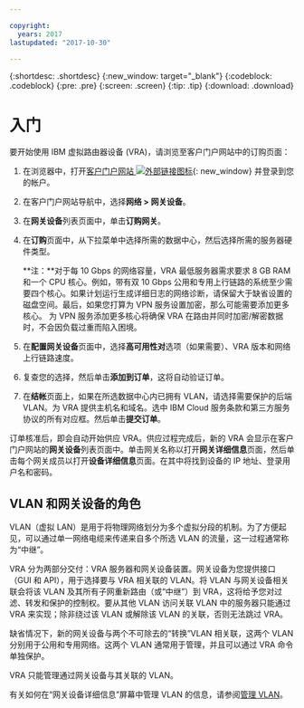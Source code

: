 ```yaml
---

copyright:
  years: 2017
lastupdated: "2017-10-30"

---
```


{:shortdesc: .shortdesc}
{:new_window: target="_blank"}
{:codeblock: .codeblock}
{:pre: .pre}
{:screen: .screen}
{:tip: .tip}
{:download: .download}


# 入门
要开始使用 IBM 虚拟路由器设备 (VRA)，请浏览至客户门户网站中的订购页面：

1. 在浏览器中，打开[客户门户网站 ![外部链接图标](../../icons/launch-glyph.svg "外部链接图标")](https://control.softlayer.com/){: new_window} 并登录到您的帐户。
2. 在客户门户网站导航中，选择**网络 > 网关设备**。
3. 在**网关设备**列表页面中，单击**订购网关**。
4. 在**订购**页面中，从下拉菜单中选择所需的数据中心，然后选择所需的服务器硬件类型。

    **注：**对于每 10 Gbps 的网络容量，VRA 最低服务器需求要求 8 GB RAM 和一个 CPU 核心。例如，带有双 10 Gbps 公用和专用上行链路的系统至少需要四个核心。如果计划运行生成详细日志的网络诊断，请保留大于缺省设置的磁盘空间。最后，如果您打算为 VPN 服务设置加密，那么可能需要添加更多核心。 为 VPN 服务添加更多核心将确保 VRA 在路由并同时加密/解密数据时，不会因负载过重而陷入困境。

5. 在**配置网关设备**页面中，选择**高可用性对**选项（如果需要）、VRA 版本和网络上行链路速度。
6. 复查您的选择，然后单击**添加到订单**，这将自动验证订单。
7. 在**结帐**页面上，如果在所选数据中心内已拥有 VLAN，请选择需要保护的后端 VLAN。为 VRA 提供主机名和域名。选中 IBM Cloud 服务条款和第三方服务协议的所有对应框。然后单击**提交订单**。

订单核准后，即会自动开始供应 VRA。供应过程完成后，新的 VRA 会显示在客户门户网站的**网关设备**列表页面中。单击网关名称以打开**网关详细信息**页面，然后单击每个网关成员以打开**设备详细信息**页面。在其中将找到设备的 IP 地址、登录用户名和密码。  
 
## VLAN 和网关设备的角色
VLAN（虚拟 LAN）是用于将物理网络划分为多个虚拟分段的机制。为了方便起见，可以通过单一网络电缆来传递来自多个所选 VLAN 的流量，这一过程通常称为“中继”。

VRA 分为两部分交付：VRA 服务器和网关设备装置。网关设备为您提供接口（GUI 和 API），用于选择要与 VRA 相关联的 VLAN。将 VLAN 与网关设备相关联会将该 VLAN 及其所有子网重新路由（或“中继”）到 VRA，这将给予您对过滤、转发和保护的控制权。要从其他 VLAN 访问关联 VLAN 中的服务器只能通过 VRA 来实现；除非绕过该 VLAN 或解除该 VLAN 的关联，否则无法跳过 VRA。

缺省情况下，新的网关设备与两个不可除去的“转换”VLAN 相关联，这两个 VLAN 分别用于公用和专用网络。这两个 VLAN 通常用于管理，并且可以通过 VRA 命令单独保护。

VRA 只能管理通过网关设备与其关联的 VLAN。

有关如何在“网关设备详细信息”屏幕中管理 VLAN 的信息，请参阅[管理 VLAN](manage-vlans.html)。
